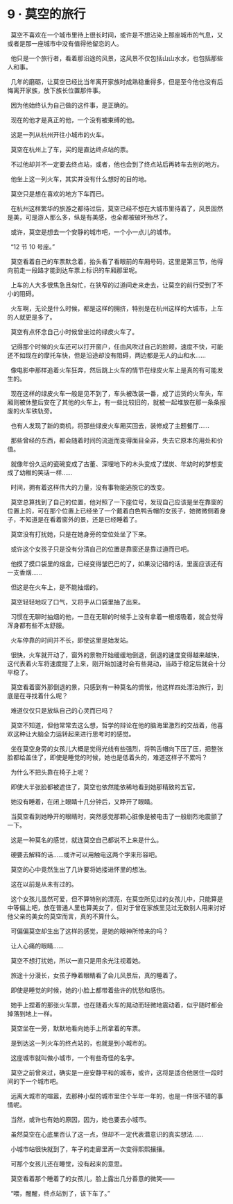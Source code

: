 <link rel="stylesheet" href="../styles/text.css"/>
<h1>9 · 莫空的旅行</h1>

  莫空不喜欢在一个城市里待上很长时间，或许是不想沾染上那座城市的气息，又或者是那一座城市中没有值得他留恋的人。

 
他只是一个旅行者，看着那沿途的风景，这风景不仅包括山山水水，也包括那些人和事。

 
几年的磨砺，让莫空已经比当年离开家族时成熟稳重得多，但是至今他也没有后悔离开家族，放下族长位置那件事。

  因为他始终认为自己做的这件事，是正确的。

  现在的他才是真正的他，一个没有被束缚的他。

  这是一列从杭州开往小城市的火车。

  莫空在杭州上了车，买的是直达终点站的票。

  不过他却并不一定要去终点站，或者，他也会到了终点站后再转车去别的地方。

  他坐上这一列火车，其实并没有什么想好的目的地。

  莫空只是想在喜欢的地方下车而已。

 
在杭州这样繁华的旅游之都待过后，莫空已经不想在大城市里待着了，风景固然是美，可是游人那么多，纵是有美感，也全都被破坏殆尽了。

  或许，莫空是想去一个安静的城市吧，一个小一点儿的城市。

  “12 节 10 号座。”

 
莫空看着自己的车票默念着，抬头看了看眼前的车厢号码，这里是第三节，他得向前走一段路才能到达车票上标识的车厢那里呢。

 
上车的人大多很焦急且匆忙，在狭窄的过道间走来走去，让莫空的前行受到了不小的阻碍。

 
火车啊，无论是什么时候，都是这样的拥挤，特别是在杭州这样的大城市，上车的人就更是多了。

  莫空有点怀念自己小时候曾坐过的绿皮火车了。

 
记得那个时候的火车还可以打开窗户，任由风吹过自己的脸颊，速度不快，可能还不如现在的摩托车快，但是沿途却没有阻碍，两边都是无人的山和水……

 
像电影中那样追着火车狂奔，然后跳上火车的情节在绿皮火车上是真的有可能发生的。

 
现在这样的绿皮火车一般是见不到了，车头被改装一番，成了运货的火车头，车厢则被休整后安在了其他的火车上，有一些比较旧的，就被一起堆放在那一条条报废的火车铁轨旁。

  也有人发现了新的商机，将那些绿皮火车厢买回去，装修成了主题餐厅……

 
那些曾经的东西，都会随着时间的流逝而变得面目全非，失去它原本的用处和价值。

 
就像年份久远的瓷碗变成了古董、深埋地下的木头变成了煤炭、年幼时的梦想变成了幼稚的笑话一样……

  时间，拥有着这样伟大的力量，没有事物能逃脱它的改变。

 
莫空总算找到了自己的位置，他对照了一下座位号，发现自己应该是坐在靠窗的位置上的，可在那个位置上已经坐了一个戴着白色鸭舌帽的女孩子，她微微侧着身子，不知道是在看着窗外的景，还是已经睡着了。

  莫空没有打扰她，只是在她身旁的空位处坐了下来。

  或许这个女孩子只是没有分清自己的位置是靠窗还是靠过道而已吧。

 
他摸了摸口袋里的烟盒，已经变得皱巴巴的了，如果没记错的话，里面应该还有一支香烟……

  但这是在火车上，是不能抽烟的。

  莫空轻轻地叹了口气，又将手从口袋里抽了出来。

 
习惯在无聊时抽烟的他，一旦在无聊的时候手上没有拿着一根烟吸着，就会觉得浑身都有些不太舒服。

  火车停靠的时间并不长，即使这里是始发站。

 
很快，火车就开动了，窗外的景物开始缓缓地倒退，倒退的速度变得越来越快，这代表着火车将速度提了上来，刚开始加速时会有些晃动，当趋于稳定后就会十分平稳了。

 
莫空看着窗外那倒退的景，只感到有一种莫名的惆怅，他这样四处漂泊旅行，到底是在寻找着什么呢？

  难道仅仅只是放纵自己的心灵而已吗？

 
莫空不知道，但他常常去这么想，哲学的辩论在他的脑海里激烈的交战着，他喜欢这种让大脑全力运转起来进行思考时的感觉。

 
坐在莫空身旁的女孩儿大概是觉得光线有些强烈，将鸭舌帽向下压了压，把整张脸都给盖住了，即使是睡觉的时候，她也是低着头的，难道这样子不累吗？

  为什么不把头靠在椅子上呢？

  即使大半张脸都被遮住了，莫空也依然能依稀地看到她那精致的五官。

  她没有睡着，在闭上眼睛十几分钟后，又睁开了眼睛。

 
当莫空看到她睁开的眼睛时，突然感觉那颗心脏像是被电击了一般剧烈地震颤了一下。

  这是一种莫名的感觉，就连莫空自己都说不上来是什么。

  硬要去解释的话……或许可以用触电这两个字来形容吧。

  莫空的心中竟然生出了几许要将她搂进怀里的想法。

  这在以前是从未有过的。

 
这个女孩儿虽然可爱，但不算特别的漂亮，在莫空所见过的女孩儿中，只能算是中等偏上吧，放在普通人里也算美女了，但对于曾在家族里见过无数别人用来讨好他父亲的美女的莫空而言，真的不算什么。

  可偏偏莫空却生出了这样的感觉，是她的眼神所带来的吗？

  让人心痛的眼睛……

  莫空不想打扰她，所以一直只是用余光注视着她。

  旅途十分漫长，女孩子睁着眼睛看了会儿风景后，真的睡着了。

  即使是睡觉的时候，她的小脸上都带着些许的忧愁和感伤。

 
她手上捏着的那张火车票，也在随着火车的晃动而轻微地震动着，似乎随时都会掉落到地上一样。

  莫空坐在一旁，默默地看向她手上所拿着的车票。

  是到达这一列火车的终点站的，也就是到小城市的。

  这座城市就叫做小城市，一个有些奇怪的名字。

 
莫空之前曾来过，确实是一座安静平和的城市，或许，这将是适合他居住一段时间的下一个城市吧。

 
远离大城市的喧嚣，去那种小型的城市里住个半年一年的，也是一件很不错的事情呢。

  当然，或许也有她的原因，因为，她也要去小城市。

  虽然莫空在心底里否认了这一点，但却不一定代表潜意识的真实想法……

  小城市站很快就到了，车子的走廊里再一次变得熙熙攘攘。

  可那个女孩儿还在睡觉，没有起来的意思。

  莫空看着那个睡着了的女孩儿，脸上露出几分善意的微笑——

  “喂，醒醒，终点站到了，该下车了。”

